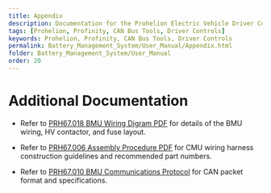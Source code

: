 ```yaml
---
title: Appendix
description: Documentation for the Prohelion Electric Vehicle Driver Controls
tags: [Prohelion, Profinity, CAN Bus Tools, Driver Controls]
keywords: Prohelion, Profinity, CAN Bus Tools, Driver Controls
permalink: Battery_Management_System/User_Manual/Appendix.html
folder: Battery_Management_System/User_Manual
order: 20
---
```


# Additional Documentation 
*   Refer to [PRH67.018 BMU Wiring Digram PDF](https://www.prohelion.com/wp-content/uploads/2020/03/PRH67.018v4_BMU_Wiring_Diagram.pdf) for details of the BMU wiring, HV contactor, and fuse layout. 

*   Refer to [PRH67.006 Assembly Procedure PDF](https://www.prohelion.com/wp-content/uploads/2020/03/PRH67.006v3-Assembly-Procedure-CMU-Cell-Wiring.pdf) for CMU wiring harness construction guidelines and recommended part numbers. 

*   Refer to [PRH67.010 BMU Communications Protocol](https://www.prohelion.com/wp-content/uploads/2020/03/PRH67.010v2-BMS-BMU-Communications-Protocol.pdf) for CAN packet format and specifications. 

